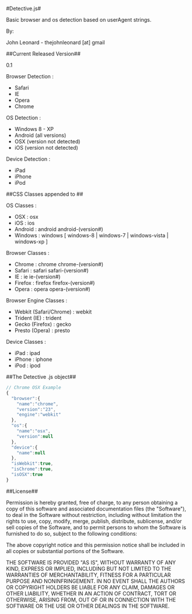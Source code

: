 #Detective.js#

Basic browser and os detection based on userAgent strings.

By:

John Leonard - thejohnleonard [at] gmail

##Current Released Version##

0.1

Browser Detection :

* Safari
* IE
* Opera
* Chrome

OS Detection :

* Windows 8 - XP
* Android (all versions)
* OSX (version not detected)
* iOS (version not detected)


Device Detection :

* iPad
* iPhone
* iPod

##CSS Classes appended to <html>##

OS Classes :

* OSX : osx
* iOS : ios
* Android : android android-(version#)
* Windows : windows [ windows-8 | windows-7 | windows-vista | windows-xp ]

Browser Classes :

* Chrome : chrome chrome-(version#)
* Safari : safari safari-(version#)
* IE : ie ie-(version#)
* Firefox : firefox firefox-(version#)
* Opera : opera opera-(version#)

Browser Engine Classes :

* Webkit (Safari/Chrome) : webkit
* Trident (IE) : trident
* Gecko (Firefox) : gecko
* Presto (Opera) : presto

Device Classes :

* iPad : ipad
* iPhone : iphone
* iPod : ipod

##The Detective .js object##

```js
// Chrome OSX Example
{
  "browser":{
    "name":"chrome",
    "version":"23",
    "engine":"webkit"
  },
  "os":{
    "name":"osx",
    "version":null
  },
  "device":{
    "name":null
  },
  "isWebkit":true,
  "isChrome":true,
  "isOSX":true
}
``` 

##License##

Permission is hereby granted, free of charge, to any person obtaining a copy of this software and associated documentation files (the "Software"), to deal in the Software without restriction, including without limitation the rights to use, copy, modify, merge, publish, distribute, sublicense, and/or sell copies of the Software, and to permit persons to whom the Software is furnished to do so, subject to the following conditions:

The above copyright notice and this permission notice shall be included in all copies or substantial portions of the Software.
 
THE SOFTWARE IS PROVIDED "AS IS", WITHOUT WARRANTY OF ANY KIND, EXPRESS OR IMPLIED, INCLUDING BUT NOT LIMITED TO THE WARRANTIES OF MERCHANTABILITY, FITNESS FOR A PARTICULAR PURPOSE AND NONINFRINGEMENT. IN NO EVENT SHALL THE AUTHORS OR COPYRIGHT HOLDERS BE LIABLE FOR ANY CLAIM, DAMAGES OR OTHER LIABILITY, WHETHER IN AN ACTION OF CONTRACT, TORT OR OTHERWISE, ARISING FROM, OUT OF OR IN CONNECTION WITH THE SOFTWARE OR THE USE OR OTHER DEALINGS IN THE SOFTWARE.

